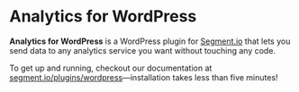 Analytics for WordPress
=======================

**Analytics for WordPress** is a WordPress plugin for [Segment.io](https://segment.io) that lets you send data to any analytics service you want without touching any code.

To get up and running, checkout our documentation at [segment.io/plugins/wordpress](https://segment.io/plugins/wordpress)—installation takes less than five minutes!
